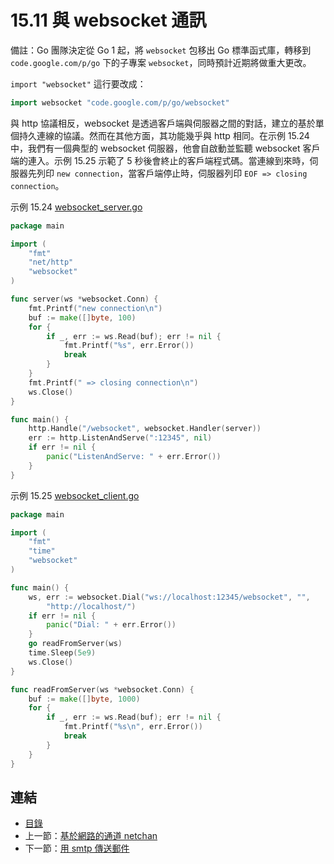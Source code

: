 # 15.11 與 websocket 通訊

備註：Go 團隊決定從 Go 1 起，將 `websocket`  包移出 Go 標準函式庫，轉移到 `code.google.com/p/go` 下的子專案 `websocket`，同時預計近期將做重大更改。

`import "websocket"` 這行要改成：
```go
import websocket "code.google.com/p/go/websocket"
```

與 http 協議相反，websocket 是透過客戶端與伺服器之間的對話，建立的基於單個持久連線的協議。然而在其他方面，其功能幾乎與 http 相同。在示例 15.24 中，我們有一個典型的 websocket 伺服器，他會自啟動並監聽 websocket 客戶端的連入。示例 15.25 示範了 5 秒後會終止的客戶端程式碼。當連線到來時，伺服器先列印 `new connection`，當客戶端停止時，伺服器列印 `EOF => closing connection`。

示例 15.24 [websocket_server.go](examples/chapter_15/websocket_server.go)
```go
package main

import (
	"fmt"
	"net/http"
	"websocket"
)

func server(ws *websocket.Conn) {
	fmt.Printf("new connection\n")
	buf := make([]byte, 100)
	for {
		if _, err := ws.Read(buf); err != nil {
			fmt.Printf("%s", err.Error())
			break
		}
	}
	fmt.Printf(" => closing connection\n")
	ws.Close()
}

func main() {
	http.Handle("/websocket", websocket.Handler(server))
	err := http.ListenAndServe(":12345", nil)
	if err != nil {
		panic("ListenAndServe: " + err.Error())
	}
}
```

示例 15.25 [websocket_client.go](examples/chapter_15/websocket_client.go)
```go
package main

import (
	"fmt"
	"time"
	"websocket"
)

func main() {
	ws, err := websocket.Dial("ws://localhost:12345/websocket", "",
		"http://localhost/")
	if err != nil {
		panic("Dial: " + err.Error())
	}
	go readFromServer(ws)
	time.Sleep(5e9)
    ws.Close()
}

func readFromServer(ws *websocket.Conn) {
	buf := make([]byte, 1000)
	for {
		if _, err := ws.Read(buf); err != nil {
			fmt.Printf("%s\n", err.Error())
			break
		}
	}
}
```

## 連結

- [目錄](directory.md)
- 上一節：[基於網路的通道 netchan](15.10.md)
- 下一節：[用 smtp 傳送郵件](15.12.md)
